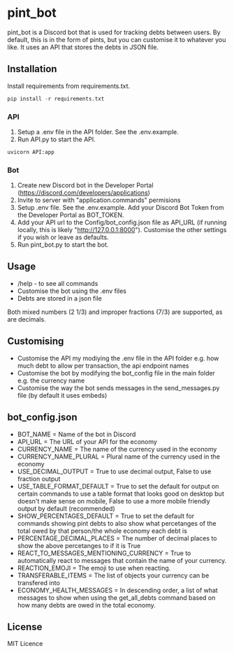 # pint_bot

pint_bot is a Discord bot that is used for tracking debts between users. By default, this is in the form of pints, but you can customise it to whatever you like. It uses an API that stores the debts in JSON file.

## Installation

Install requirements from requirements.txt.
```python
pip install -r requirements.txt
```
### API
1. Setup a .env file in the API folder. See the .env.example.
2. Run API.py to start the API.
```python
uvicorn API:app
```
### Bot
1. Create new Discord bot in the Developer Portal (https://discord.com/developers/applications)
2. Invite to server with "application.commands" permisions
3. Setup .env file. See the .env.example. Add your Discord Bot Token from the Developer Portal as BOT_TOKEN.
4. Add your API url to the Config/bot_config.json file as API_URL (if running locally, this is likely "http://127.0.0.1:8000"). Customise the other settings if you wish or leave as defaults.
5. Run pint_bot.py to start the bot.
## Usage
- /help - to see all commands
- Customise the bot using the .env files
- Debts are stored in a json file

Both mixed numbers (2 1/3) and improper fractions (7/3) are supported, as are decimals.

## Customising
- Customise the API my modiying the .env file in the API folder e.g. how much debt to allow per transaction, the api endpoint names
- Customise the bot by modifying the bot_config file in the main folder e.g. the currency name
- Customise the way the bot sends messages in the send_messages.py file (by default it uses embeds)

## bot_config.json
- BOT_NAME = Name of the bot in Discord
- API_URL = The URL of your API for the economy
- CURRENCY_NAME = The name of the currency used in the economy
- CURRENCY_NAME_PLURAL = Plural name of the currency used in the economy
- USE_DECIMAL_OUTPUT = True to use decimal output, False to use fraction output
- USE_TABLE_FORMAT_DEFAULT = True to set the default for output on certain commands to use a table format that looks good on desktop but doesn't make sense on mobile, False to use a more mobile friendly output by default (recommended)
- SHOW_PERCENTAGES_DEFAULT = True to set the default for commands showing pint debts to also show what percetanges of the total owed by that person/the whole economy each debt is
- PERCENTAGE_DECIMAL_PLACES = The number of decimal places to show the above percetanges to if it is True
- REACT_TO_MESSAGES_MENTIONING_CURRENCY = True to automatically react to messages that contain the name of your currency.
- REACTION_EMOJI = The emoji to use when reacting.
- TRANSFERABLE_ITEMS = The list of objects your currency can be transfered into
- ECONOMY_HEALTH_MESSAGES = In descending order, a list of what messages to show when using the get_all_debts command based on how many debts are owed in the total economy.

## License
MIT Licence
